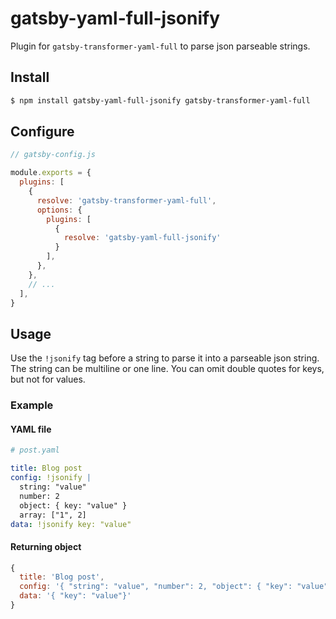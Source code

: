 # gatsby-yaml-full-jsonify

Plugin for `gatsby-transformer-yaml-full` to parse json parseable strings.

## Install

```bash
$ npm install gatsby-yaml-full-jsonify gatsby-transformer-yaml-full
```

## Configure

```javascript
// gatsby-config.js

module.exports = {
  plugins: [
    {
      resolve: 'gatsby-transformer-yaml-full',
      options: {
        plugins: [
          {
            resolve: 'gatsby-yaml-full-jsonify'
          }
        ],
      },
    },
    // ...
  ],
}
```

## Usage

Use the `!jsonify` tag before a string to parse it into a parseable json string. The string can be multiline or one line.
You can omit double quotes for keys, but not for values.

### Example

#### YAML file

```yaml
# post.yaml

title: Blog post
config: !jsonify |
  string: "value"
  number: 2
  object: { key: "value" } 
  array: ["1", 2]
data: !jsonify key: "value"
```

#### Returning object

```javascript
{
  title: 'Blog post',
  config: '{ "string": "value", "number": 2, "object": { "key": "value" }, "array": ["1", 2]}',
  data: '{ "key": "value"}'
}
```
